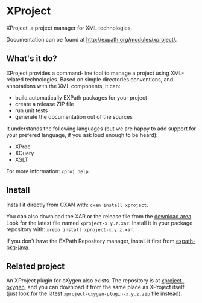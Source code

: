 # XProject

XProject, a project manager for XML technologies.

Documentation can be found at http://expath.org/modules/xproject/.


## What's it do?

XProject provides a command-line tool to manage a project using
XML-related technologies.  Based on simple directories conventions,
and annotations with the XML components, it can:

- build automatically EXPath packages for your project
- create a release ZIP file
- run unit tests
- generate the documentation out of the sources

It understands the following languages (but we are happy to add
support for your prefered language, if you ask loud enough to be
heard):

- XProc
- XQuery
- XSLT

For more information: `xproj help`.


## Install

Install it directly from CXAN with: `cxan install xproject`.

You can also download the XAR or the release file from the [download
area](http://code.google.com/p/expath-pkg/downloads).  Look for the
latest file named `xproject-x.y.z.xar`.  Install it in your package
repository with: `xrepo install xproject-x.y.z.xar`.

If you don't have the EXPath Repository manager, install it first from
[expath-pkg-java](https://github.com/fgeorges/expath-pkg-java).


## Related project

An XProject plugin for oXygen also exists.  The repository is at
[xproject-oxygen](https://github.com/fgeorges/xproject-oxygen), and
you can download it from the same place as XProject itself (just look
for the latest `xproject-oxygen-plugin-x.y.z.zip` file instead).
